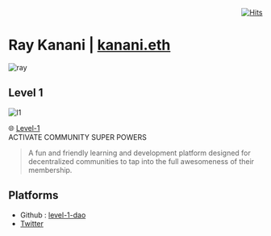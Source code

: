 <div align="right">
  
[![Hits](https://hits.seeyoufarm.com/api/count/incr/badge.svg?url=https%3A%2F%2Fgithub.com%2FUnderground-Railroad%2FmagnificentMammals%2Fblob%2Fmain%2FmagnificentMammals%2FrayKanani.md&count_bg=%23FF10B2&title_bg=%23555555&icon=reverbnation.svg&icon_color=%23E7E7E7&title=hits&edge_flat=false)](https://hits.seeyoufarm.com)
  
 </div>
 
# Ray Kanani | [kanani.eth](https://twitter.com/raykanani)
![ray](https://cdn.discordapp.com/attachments/894474009759084564/929596164809031800/G0CLulRB_400x400.png)

## Level 1
![l1](https://cdn.discordapp.com/attachments/894474009759084564/929621576729624576/unknown.png)

🌐 [Level-1](https://level1.vercel.app/) <br>
ACTIVATE COMMUNITY SUPER POWERS <br>
> A fun and friendly learning and development platform designed for decentralized communities to tap into the full awesomeness of their membership. <br>

## Platforms
+ Github : [level-1-dao](https://github.com/level-1-dao/)
+ [Twitter](https://twitter.com/raykanani)<br>
